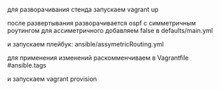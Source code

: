 для разворачивания стенда запускаем vagrant up

после развертывания разворачивается ospf с симметричным роутингом
для ассиметричного добавляем false в defaults/main.yml

и запускаем плейбук:
ansible/assymetricRouting.yml

для применения изменений раскомменчиваем в Vagrantfile
#ansible.tags

и запускаем vagrant provision

